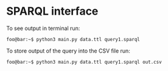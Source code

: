 # SPARQL interface

To see output in terminal run:
```console
foo@bar:~$ python3 main.py data.ttl query1.sparql
```

To store output of the query into the CSV file run:
```console
foo@bar:~$ python3 main.py data.ttl query1.sparql out.csv
```

